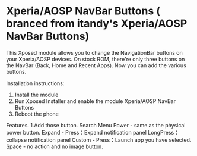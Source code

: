 Xperia/AOSP NavBar Buttons ( branced from itandy's Xperia/AOSP NavBar Buttons)
======================================================================

This Xposed module allows you to change the NavigationBar buttons on your Xperia/AOSP devices. 
On stock ROM, there're only three buttons on the NavBar (Back, Home and Recent Apps). Now you can add the various buttons.

Installation instructions:
1. Install the module
2. Run Xposed Installer and enable the module Xperia/AOSP NavBar Buttons
3. Reboot the phone

Features.
1.Add those button.
   Search
   Menu
   Power - same as the physical power button.
   Expand - Press：Expand notification panel
                LongPress：collapse notification panel
   Custom - Press：Launch app you have selected.
   Space - no action and no image button. 